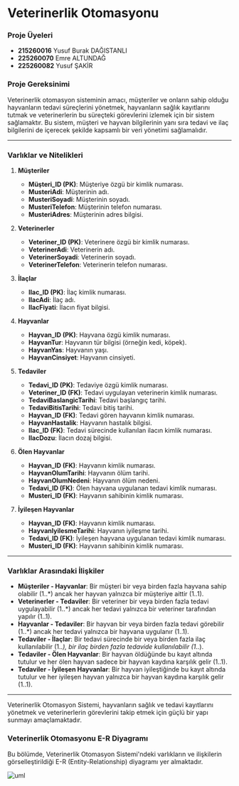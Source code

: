 # Veterinerlik Otomasyonu

### Proje Üyeleri
- **215260016** Yusuf Burak DAĞISTANLI
- **225260070** Emre ALTUNDAĞ
- **225260082** Yusuf ŞAKİR

### Proje Gereksinimi
Veterinerlik otomasyon sisteminin amacı, müşteriler ve onların sahip olduğu hayvanların tedavi süreçlerini yönetmek, hayvanların sağlık kayıtlarını tutmak ve veterinerlerin bu süreçteki görevlerini izlemek için bir sistem sağlamaktır. Bu sistem, müşteri ve hayvan bilgilerinin yanı sıra tedavi ve ilaç bilgilerini de içerecek şekilde kapsamlı bir veri yönetimi sağlamalıdır.

---

### Varlıklar ve Nitelikleri

1. **Müşteriler**
   - **Müşteri_ID (PK)**: Müşteriye özgü bir kimlik numarası.
   - **MusteriAdi**: Müşterinin adı.
   - **MusteriSoyadi**: Müşterinin soyadı.
   - **MusteriTelefon**: Müşterinin telefon numarası.
   - **MusteriAdres**: Müşterinin adres bilgisi.

2. **Veterinerler**
   - **Veteriner_ID (PK)**: Veterinere özgü bir kimlik numarası.
   - **VeterinerAdi**: Veterinerin adı.
   - **VeterinerSoyadi**: Veterinerin soyadı.
   - **VeterinerTelefon**: Veterinerin telefon numarası.

3. **İlaçlar**
   - **Ilac_ID (PK)**: İlaç kimlik numarası.
   - **IlacAdi**: İlaç adı.
   - **IlacFiyati**: İlacın fiyat bilgisi.

4. **Hayvanlar**
   - **Hayvan_ID (PK)**: Hayvana özgü kimlik numarası.
   - **HayvanTur**: Hayvanın tür bilgisi (örneğin kedi, köpek).
   - **HayvanYas**: Hayvanın yaşı.
   - **HayvanCinsiyet**: Hayvanın cinsiyeti.

5. **Tedaviler**
   - **Tedavi_ID (PK)**: Tedaviye özgü kimlik numarası.
   - **Veteriner_ID (FK)**: Tedavi uygulayan veterinerin kimlik numarası.
   - **TedaviBaslangicTarihi**: Tedavi başlangıç tarihi.
   - **TedaviBitisTarihi**: Tedavi bitiş tarihi.
   - **Hayvan_ID (FK)**: Tedavi gören hayvanın kimlik numarası.
   - **HayvanHastalik**: Hayvanın hastalık bilgisi.
   - **Ilac_ID (FK)**: Tedavi sürecinde kullanılan ilacın kimlik numarası.
   - **IlacDozu**: İlacın dozaj bilgisi.

6. **Ölen Hayvanlar**
   - **Hayvan_ID (FK)**: Hayvanın kimlik numarası.
   - **HayvanOlumTarihi**: Hayvanın ölüm tarihi.
   - **HayvanOlumNedeni**: Hayvanın ölüm nedeni.
   - **Tedavi_ID (FK)**: Ölen hayvana uygulanan tedavi kimlik numarası.
   - **Musteri_ID (FK)**: Hayvanın sahibinin kimlik numarası.

7. **İyileşen Hayvanlar**
   - **Hayvan_ID (FK)**: Hayvanın kimlik numarası.
   - **HayvanIyilesmeTarihi**: Hayvanın iyileşme tarihi.
   - **Tedavi_ID (FK)**: İyileşen hayvana uygulanan tedavi kimlik numarası.
   - **Musteri_ID (FK)**: Hayvanın sahibinin kimlik numarası.

---

### Varlıklar Arasındaki İlişkiler
- **Müşteriler - Hayvanlar**: Bir müşteri bir veya birden fazla hayvana sahip olabilir (1..*) ancak her hayvan yalnızca bir müşteriye aittir (1..1).
- **Veterinerler - Tedaviler**: Bir veteriner bir veya birden fazla tedavi uygulayabilir (1..*) ancak her tedavi yalnızca bir veteriner tarafından yapılır (1..1).
- **Hayvanlar - Tedaviler**: Bir hayvan bir veya birden fazla tedavi görebilir (1..*) ancak her tedavi yalnızca bir hayvana uygulanır (1..1).
- **Tedaviler - İlaçlar**: Bir tedavi sürecinde bir veya birden fazla ilaç kullanılabilir (1..*), bir ilaç birden fazla tedavide kullanılabilir (1..*).
- **Tedaviler - Ölen Hayvanlar**: Bir hayvan öldüğünde bu kayıt altında tutulur ve her ölen hayvan sadece bir hayvan kaydına karşılık gelir (1..1).
- **Tedaviler - İyileşen Hayvanlar**: Bir hayvan iyileştiğinde bu kayıt altında tutulur ve her iyileşen hayvan yalnızca bir hayvan kaydına karşılık gelir (1..1).

---
Veterinerlik Otomasyon Sistemi, hayvanların sağlık ve tedavi kayıtlarını yönetmek ve veterinerlerin görevlerini takip etmek için güçlü bir yapı sunmayı amaçlamaktadır.

### Veterinerlik Otomasyonu E-R Diyagramı
Bu bölümde, Veterinerlik Otomasyon Sistemi'ndeki varlıkların ve ilişkilerin görselleştirildiği E-R (Entity-Relationship) diyagramı yer almaktadır.

![uml](https://github.com/user-attachments/assets/8473aa10-38c1-4b1f-b18d-7cde81ac11f8)


